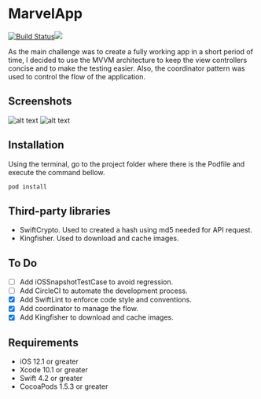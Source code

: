 # MarvelApp
[![Build Status](https://travis-ci.org/homerooliveira/MarvelApp.svg?branch=dev)](https://travis-ci.org/homerooliveira/MarvelApp)![](https://img.shields.io/badge/coverage-55.2%25-green.svg)

 As the main challenge was to create a fully working app in a short period of time, I decided to use the MVVM architecture to keep the view controllers concise and to make the testing easier. Also, the coordinator pattern was used to control the flow of the application.
 
## Screenshots
![alt text](https://github.com/homerooliveira/MarvelApp/raw/dev/list.png "List of Characters") ![alt text](https://github.com/homerooliveira/MarvelApp/raw/dev/detail.png "Detail of Character")
## Installation

Using the terminal, go to the project folder where there is the Podfile and execute the command bellow.
``` sh
pod install
```
## Third-party libraries
- SwiftCrypto. Used to created a hash using md5 needed for API request.
- Kingfisher. Used to download and cache images.

## To Do
- [ ] Add iOSSnapshotTestCase to avoid regression.
- [ ] Add CircleCI to automate the development process.
- [x] Add SwiftLint to enforce code style and conventions.
- [x] Add coordinator to manage the flow.
- [x] Add Kingfisher to download and cache images.

## Requirements
- iOS 12.1 or greater
- Xcode 10.1 or greater
- Swift 4.2 or greater 
- CocoaPods 1.5.3 or greater
